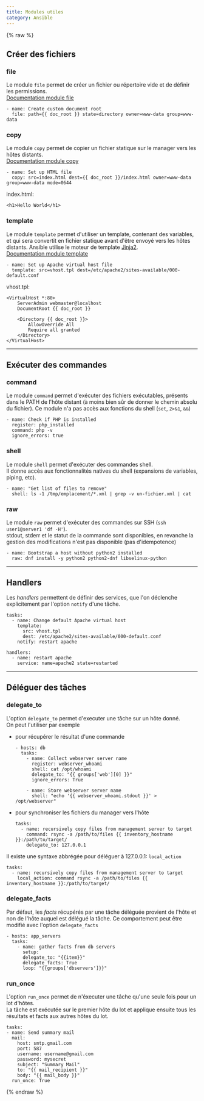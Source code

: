 ```yaml
---
title: Modules utiles
category: Ansible
---
```


{% raw %}
## Créer des fichiers

### file

Le module `file` permet de créer un fichier ou répertoire vide et de définir les permissions.  
[Documentation module file](https://docs.ansible.com/ansible/latest/modules/file_module.html#file-module) 

```
- name: Create custom document root
  file: path={{ doc_root }} state=directory owner=www-data group=www-data
```

### copy

Le module `copy` permet de copier un fichier statique sur le manager vers les hôtes distants.  
[Documentation module copy](https://docs.ansible.com/ansible/latest/modules/copy_module.html)

```
- name: Set up HTML file
  copy: src=index.html dest={{ doc_root }}/index.html owner=www-data group=www-data mode=0644
```

index.html:

```
<h1>Hello World</h1>
```

### template

Le module `template` permet d'utiliser un template, contenant des variables, et qui sera convertit en fichier statique avant d'être envoyé vers les hôtes distants. Ansible utilise le moteur de template [Jinja2](http://jinja.pocoo.org/docs/dev/).  
[Documentation module template](https://docs.ansible.com/ansible/latest/modules/template_module)

```
- name: Set up Apache virtual host file
  template: src=vhost.tpl dest=/etc/apache2/sites-available/000-default.conf
```

vhost.tpl:

```
<VirtualHost *:80>
    ServerAdmin webmaster@localhost
    DocumentRoot {{ doc_root }}

    <Directory {{ doc_root }}>
        AllowOverride All
        Require all granted
    </Directory>
</VirtualHost>
```

---

## Exécuter des commandes

### command

Le module `command` permet d'exécuter des fichiers exécutables, présents dans le PATH de l'hôte distant (à moins bien sûr de donner le chemin absolu du fichier). Ce module n'a pas accès aux fonctions du shell (`set`, `2>&1`, `&&`)

```
- name: Check if PHP is installed
  register: php_installed
  command: php -v
  ignore_errors: true
```

### shell

Le module `shell` permet d'exécuter des commandes shell.  
Il donne accès aux fonctionnalités natives du shell (expansions de variables, piping, etc).

```
- name: "Get list of files to remove"
  shell: ls -1 /tmp/emplacement/*.xml | grep -v un-fichier.xml | cat
```

### raw

Le module `raw` permet d'exécuter des commandes sur SSH (`ssh user1@server1 'df -H'`).  
stdout, stderr et le statut de la commande sont disponibles, en revanche la gestion des modifications n'est pas disponible (pas d'idempotence)

```
- name: Bootstrap a host without python2 installed
  raw: dnf install -y python2 python2-dnf libselinux-python
```

---

## Handlers

Les *handlers* permettent de définir des services, que l'on déclenche explicitement par l'option `notify` d'une tâche.

```
tasks:
  - name: Change default Apache virtual host
    template: 
      src: vhost.tpl
      dest: /etc/apache2/sites-available/000-default.conf
    notify: restart apache

handlers:
  - name: restart apache
    service: name=apache2 state=restarted
```

---

## Déléguer des tâches

### delegate_to

L'option `delegate_to` permet d'executer une tâche sur un hôte donné.  
On peut l'utiliser par exemple

* pour récupérer le résultat d'une commande

  ```
  - hosts: db
    tasks:
      - name: Collect webserver server name
        register: webserver_whoami
        shell: cat /opt/whoami
        delegate_to: "{{ groups['web'][0] }}"
        ignore_errors: True

      - name: Store webserver server name
        shell: "echo '{{ webserver_whoami.stdout }}' > /opt/webserver"
  ```

* pour synchroniser les fichiers du manager vers l'hôte

  ```
  tasks:
    - name: recursively copy files from management server to target
      command: rsync -a /path/to/files {{ inventory_hostname }}:/path/to/target/
      delegate_to: 127.0.0.1
  ```

Il existe une syntaxe abbrégée pour déléguer à 127.0.0.1: `local_action`

```
tasks:
  - name: recursively copy files from management server to target
    local_action: command rsync -a /path/to/files {{ inventory_hostname }}:/path/to/target/
```

### delegate_facts

Par défaut, les *facts* récupérés par une tâche déléguée provient de l'hôte et non de l'hôte auquel est délégué la tâche. Ce comportement peut être modifié avec l'option `delegate_facts`

```
- hosts: app_servers
  tasks:
    - name: gather facts from db servers
      setup:
      delegate_to: "{{item}}"
      delegate_facts: True
      loop: "{{groups['dbservers']}}"
```

### run_once

L'option `run_once` permet de n'éxecuter une tâche qu'une seule fois pour un lot d'hôtes.  
La tâche est exécutée sur le premier hôte du lot et applique ensuite tous les résultats et facts aux autres hôtes du lot.

```
tasks:
- name: Send summary mail
  mail:
    host: smtp.gmail.com
    port: 587
    username: username@gmail.com
    password: mysecret
    subject: "Summary Mail"
    to: "{{ mail_recipient }}"
    body: "{{ mail_body }}"
  run_once: True
```

{% endraw %}